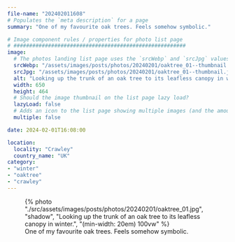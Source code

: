 ```yaml
---
file-name: "202402011608"
# Populates the `meta description` for a page
summary: "One of my favourite oak trees. Feels somehow symbolic."

# Image component rules / properties for photo list page
# #######################################################
image:
  # The photos landing list page uses the `srcWebp` and `srcJpg` values
  srcWebp: "/assets/images/posts/photos/20240201/oaktree_01--thumbnail.webp"
  srcJpg: "/assets/images/posts/photos/20240201/oaktree_01--thumbnail.jpg"
  alt: "Looking up the trunk of an oak tree to its leafless canopy in winter"
  width: 650
  height: 464
  # Should the image thumbnail on the list page lazy load?
  lazyLoad: false
  # Adds an icon to the list page showing multiple images (and the amount) available to view on the post page
  multiple: false

date: 2024-02-01T16:08:00

location:
  locality: "Crawley"
  country_name: "UK"
category:
- "winter"
- "oaktree"
- "crawley"
---
```


<figure class="flow">
{% photo "./src/assets/images/posts/photos/20240201/oaktree_01.jpg", "shadow", "Looking up the trunk of an oak tree to its leafless canopy in winter.", "(min-width: 20em) 100vw" %}
<figcaption>One of my favourite oak trees. Feels somehow symbolic.</figcaption>
</figure>
